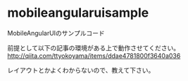 mobileangularuisample
=====================

MobileAngularUIのサンプルコード

前提として以下の記事の環境がある上で動作させてください。
http://qiita.com/ttyokoyama/items/ddae4781800f3640a036

レイアウトとかよくわからないので、教えて下さい。
